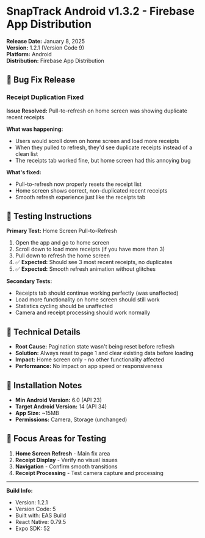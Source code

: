 # SnapTrack Android v1.3.2 - Firebase App Distribution

**Release Date:** January 8, 2025  
**Version:** 1.2.1 (Version Code 9)  
**Platform:** Android  
**Distribution:** Firebase App Distribution

## 🐛 Bug Fix Release

### Receipt Duplication Fixed
**Issue Resolved:** Pull-to-refresh on home screen was showing duplicate recent receipts

**What was happening:**
- Users would scroll down on home screen and load more receipts
- When they pulled to refresh, they'd see duplicate receipts instead of a clean list
- The receipts tab worked fine, but home screen had this annoying bug

**What's fixed:**
- Pull-to-refresh now properly resets the receipt list
- Home screen shows correct, non-duplicated recent receipts
- Smooth refresh experience just like the receipts tab

## 🧪 Testing Instructions

**Primary Test:** Home Screen Pull-to-Refresh
1. Open the app and go to home screen
2. Scroll down to load more receipts (if you have more than 3)
3. Pull down to refresh the home screen
4. ✅ **Expected:** Should see 3 most recent receipts, no duplicates
5. ✅ **Expected:** Smooth refresh animation without glitches

**Secondary Tests:**
- Receipts tab should continue working perfectly (was unaffected)
- Load more functionality on home screen should still work
- Statistics cycling should be unaffected
- Camera and receipt processing should work normally

## 🔧 Technical Details

- **Root Cause:** Pagination state wasn't being reset before refresh
- **Solution:** Always reset to page 1 and clear existing data before loading
- **Impact:** Home screen only - no other functionality affected
- **Performance:** No impact on app speed or responsiveness

## 📱 Installation Notes

- **Min Android Version:** 6.0 (API 23)
- **Target Android Version:** 14 (API 34)
- **App Size:** ~15MB
- **Permissions:** Camera, Storage (unchanged)

## 🎯 Focus Areas for Testing

1. **Home Screen Refresh** - Main fix area
2. **Receipt Display** - Verify no visual issues
3. **Navigation** - Confirm smooth transitions
4. **Receipt Processing** - Test camera capture and processing

---

**Build Info:**
- Version: 1.2.1
- Version Code: 5
- Built with: EAS Build
- React Native: 0.79.5
- Expo SDK: 52